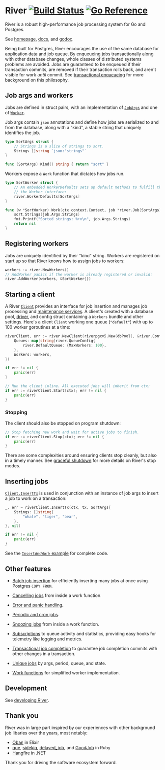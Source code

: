 # River [![Build Status](https://github.com/riverqueue/river/workflows/CI/badge.svg)](https://github.com/riverqueue/river/actions) [![Go Reference](https://pkg.go.dev/badge/github.com/riverqueue/river.svg)](https://pkg.go.dev/github.com/riverqueue/river)

River is a robust high-performance job processing system for Go and Postgres.

See [homepage], [docs], and [godoc].

Being built for Postgres, River encourages the use of the same database for
application data and job queue. By enqueueing jobs transactionally along with
other database changes, whole classes of distributed systems problems are
avoided. Jobs are guaranteed to be enqueued if their transaction commits, are
removed if their transaction rolls back, and aren't visible for work _until_
commit. See [transactional enqueueing] for more background on this philosophy.

## Job args and workers

Jobs are defined in struct pairs, with an implementation of [`JobArgs`] and one
of [`Worker`].

Job args contain `json` annotations and define how jobs are serialized to and
from the database, along with a "kind", a stable string that uniquely identifies
the job.

```go
type SortArgs struct {
    // Strings is a slice of strings to sort.
    Strings []string `json:"strings"`
}

func (SortArgs) Kind() string { return "sort" }
```

Workers expose a `Work` function that dictates how jobs run.

```go
type SortWorker struct {
    // An embedded WorkerDefaults sets up default methods to fulfill the rest of
    // the Worker interface:
    river.WorkerDefaults[SortArgs]
}

func (w *SortWorker) Work(ctx context.Context, job *river.Job[SortArgs]) error {
    sort.Strings(job.Args.Strings)
    fmt.Printf("Sorted strings: %+v\n", job.Args.Strings)
    return nil
}
```

## Registering workers

Jobs are uniquely identified by their "kind" string. Workers are registered on
start up so that River knows how to assign jobs to workers:

```go
workers := river.NewWorkers()
// AddWorker panics if the worker is already registered or invalid:
river.AddWorker(workers, &SortWorker{})
```

## Starting a client

A River [`Client`] provides an interface for job insertion and manages job
processing and [maintenance services]. A client's created with a database pool,
[driver], and config struct containing a `Workers` bundle and other settings.
Here's a client `Client` working one queue (`"default"`) with up to 100 worker
goroutines at a time:

```go
riverClient, err := river.NewClient(riverpgxv5.New(dbPool), &river.Config{
    Queues: map[string]river.QueueConfig{
        river.DefaultQueue: {MaxWorkers: 100},
    },
    Workers: workers,
})

if err != nil {
    panic(err)
}

// Run the client inline. All executed jobs will inherit from ctx:
if err := riverClient.Start(ctx); err != nil {
    panic(err)
}
```

### Stopping

The client should also be stopped on program shutdown:

```go
// Stop fetching new work and wait for active jobs to finish.
if err := riverClient.Stop(ctx); err != nil {
    panic(err)
}
```

There are some complexities around ensuring clients stop cleanly, but also in a
timely manner. See [graceful shutdown] for more details on River's stop modes.

## Inserting jobs

[`Client.InsertTx`] is used in conjunction with an instance of job args to
insert a job to work on a transaction:

```go
_, err = riverClient.InsertTx(ctx, tx, SortArgs{
    Strings: []string{
        "whale", "tiger", "bear",
    },
}, nil)

if err != nil {
    panic(err)
}
```

See the [`InsertAndWork` example] for complete code.

## Other features

  - [Batch job insertion] for efficiently inserting many jobs at once using
    Postgres `COPY FROM`.

  - [Cancelling jobs] from inside a work function.

  - [Error and panic handling].

  - [Periodic and cron jobs].

  - [Snoozing jobs] from inside a work function.

  - [Subscriptions] to queue activity and statistics, providing easy hooks for
    telemetry like logging and metrics.

  - [Transactional job completion] to guarantee job completion commits with
    other changes in a transaction.

  - [Unique jobs] by args, period, queue, and state.

  - [Work functions] for simplified worker implementation.

## Development

See [developing River].

## Thank you

River was in large part inspired by our experiences with other background job libaries over the years, most notably:

- [Oban](https://github.com/sorentwo/oban) in Elixir
- [que](https://github.com/que-rb/que), [sidekiq](https://github.com/sidekiq/sidekiq), [delayed_job](https://github.com/collectiveidea/delayed_job), and [GoodJob](https://github.com/bensheldon/good_job) in Ruby
- [Hangfire](https://www.hangfire.io/) in .NET

Thank you for driving the software ecosystem forward.

[`Client`]: https://pkg.go.dev/github.com/riverqueue/river#Client
[`Client.InsertTx`]: https://pkg.go.dev/github.com/riverqueue/river#Client.InsertTx
[`InsertAndWork` example]: https://pkg.go.dev/github.com/riverqueue/river#example-package-InsertAndWork
[`JobArgs`]: https://pkg.go.dev/github.com/riverqueue/river#JobArgs
[`Worker`]: https://pkg.go.dev/github.com/riverqueue/river#Worker
[Batch job insertion]: https://riverqueue.com/docs/batch-job-insertion
[Cancelling jobs]: https://riverqueue.com/docs/cancelling-jobs
[Error and panic handling]: https://riverqueue.com/docs/error-handling
[Periodic and cron jobs]: https://riverqueue.com/docs/periodic-jobs
[Snoozing jobs]: https://riverqueue.com/docs/snoozing-jobs
[Subscriptions]: https://riverqueue.com/docs/subscriptions
[Transactional job completion]: https://riverqueue.com/docs/transactional-job-completion
[Unique jobs]: https://riverqueue.com/docs/unique-jobs
[Work functions]: https://riverqueue.com/docs/work-functions
[developing River]: https://github.com/riverqueue/river/blob/master/docs/development.md
[docs]: https://riverqueue.com/docs
[driver]: https://riverqueue.com/docs/database-drivers
[godoc]: https://pkg.go.dev/github.com/riverqueue/river
[graceful shutdown]: https://riverqueue.com/docs/graceful-shutdown
[homepage]: https://riverqueue.com
[maintenance services]: https://riverqueue.com/docs/maintenance-services
[transactional enqueueing]: https://riverqueue.com/docs/transactional-enqueueing
